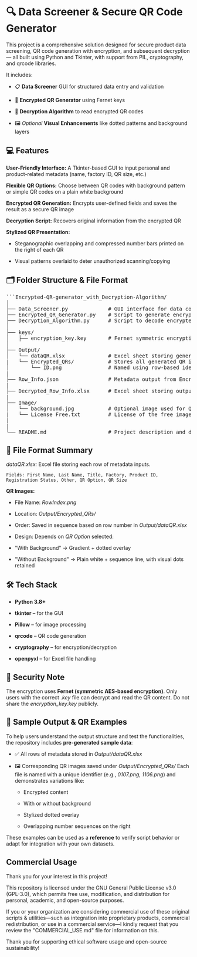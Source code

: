 # 🔍 Data Screener & Secure QR Code Generator
This project is a comprehensive solution designed for secure product data screening, QR code generation with encryption, and subsequent decryption — all built using Python and Tkinter, with support from PIL, cryptography, and qrcode libraries.

It includes:

- 📋 **Data Screener** GUI for structured data entry and validation

- 🔐 **Encrypted QR Generator** using Fernet keys

- 🧩 **Decryption Algorithm** to read encrypted QR codes

- 🖼️ *Optional* **Visual Enhancements** like dotted patterns and background layers

## 💻 Features

**User-Friendly Interface:** A Tkinter-based GUI to input personal and product-related metadata (name, factory ID, QR size, etc.)

**Flexible QR Options:** Choose between QR codes with background pattern or simple QR codes on a plain white background

**Encrypted QR Generation:** Encrypts user-defined fields and saves the result as a secure QR image

**Decryption Script:** Recovers original information from the encrypted QR

**Stylized QR Presentation:**

- Steganographic overlapping and compressed number bars printed on the right of each QR

- Visual patterns overlaid to deter unauthorized scanning/copying

## 🗂️ Folder Structure & File Format

<pre>```Encrypted-QR-generator_with_Decryption-Algorithm/
│
├── Data_Screener.py             # GUI interface for data collection
├── Encrypted_QR_Generator.py    # Script to generate encrypted QR codes
├── Decryption_Algorithm.py      # Script to decode encrypted QR images
│
├── keys/
│   ├── encryption_key.key       # Fernet symmetric encryption key
│
├── Output/
│   └── dataQR.xlsx              # Excel sheet storing generated input metadata from GUI
|   └── Encrypted_QRs/           # Stores all generated QR images using Encrypted_QR_Generator.py
│       └── ID.png               # Named using row-based identifier (e.g., 0001.png)
|
├── Row_Info.json                # Metadata output from Encrypted_QR_Generator.py later used for decryption
|
├── Decrypted_Row_Info.xlsx      # Excel sheet storing output for decrypted QRs using Decryption_Algorithm.py
|
├── Image/
│   └── background.jpg           # Optional image used for QR background
|   └── License Free.txt         # License of the free image used for demo
|
|
└── README.md                    # Project description and documentation```</pre>

## 📁 File Format Summary
*dataQR.xlsx:* Excel file storing each row of metadata inputs.

    Fields: First Name, Last Name, Title, Factory, Product ID, Registration Status, Other, QR Option, QR Size

**QR Images:**

- File Name: *RowIndex.png*

- Location: *Output/Encrypted_QRs/*

- Order: Saved in sequence based on row number in *Output/dataQR.xlsx*

- Design: Depends on *QR Option* selected:

- "With Background" → Gradient + dotted overlay

- "Without Background" → Plain white + sequence line, with visual dots retained

## 🛠️ Tech Stack

- **Python 3.8+**

- **tkinter** – for the GUI

- **Pillow** – for image processing

- **qrcode** – QR code generation

- **cryptography** – for encryption/decryption

- **openpyxl** – for Excel file handling

## 🔐 Security Note
The encryption uses **Fernet (symmetric AES-based encryption)**. Only users with the correct *.key* file can decrypt and read the QR content. Do not share the *encryption_key.key* publicly.

## 🧪 Sample Output & QR Examples
To help users understand the output structure and test the functionalities, the repository includes **pre-generated sample data**:

- ✅ All rows of metadata stored in *Output/dataQR.xlsx*

- 🖼️ Corresponding QR images saved under *Output/Encrypted_QRs/* 
Each file is named with a unique identifier (e.g., *0107.png*, *1106.png*) and demonstrates variations like:

  - Encrypted content

  - With or without background

  - Stylized dotted overlay

  - Overlapping number sequences on the right

These examples can be used as a **reference** to verify script behavior or adapt for integration with your own datasets.

## Commercial Usage
Thank you for your interest in this project!

This repository is licensed under the GNU General Public License v3.0 (GPL-3.0), which permits free use, modification, and distribution for personal, academic, and open-source purposes.

If you or your organization are considering commercial use of these original scripts & utilities—such as integration into proprietary products, commercial redistribution, or use in a commercial service—I kindly request that you review the "COMMERCIAL_USE.md" file for information on this.

Thank you for supporting ethical software usage and open-source sustainability!
